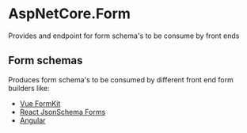 # AspNetCore.Form

Provides and endpoint for form schema's to be consume by front ends

## Form schemas

Produces form schema's to be consumed by different front end form builders like:

- [Vue FormKit](https://formkit.com/advanced/schema#formkit-inputs)
- [React JsonSchema Forms](https://react-jsonschema-form.readthedocs.io/en/latest/usage/objects/)
- [Angular](https://angular.io/guide/dynamic-form#create-a-form-object-model)
